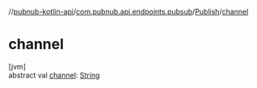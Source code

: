 //[pubnub-kotlin-api](../../../index.md)/[com.pubnub.api.endpoints.pubsub](../index.md)/[Publish](index.md)/[channel](channel.md)

# channel

[jvm]\
abstract val [channel](channel.md): [String](https://kotlinlang.org/api/core/kotlin-stdlib/kotlin/-string/index.html)
